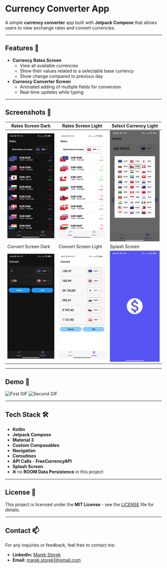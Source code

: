 # Currency Converter App

A simple **currency converter** app built with **Jetpack Compose** that allows users to view exchange rates and convert currencies.

---

## Features 🚀
- **Currency Rates Screen**
  - View all available currencies
  - Show their values related to a selectable base currency
  - Show change compared to previous day
- **Currency Converter Screen**
  - Animated adding of multiple fields for conversion
  - Real-time updates while typing

---

## Screenshots 📱
| Rates Screen Dark | Rates Screen Light | Select Currency Light | 
| --------- | ------------ | ---------- | 
| ![Rates](screenshots/RatesScreen1Dark.png) | ![Rates](screenshots/RatesScreenLight.png) | ![Select](screenshots/SelectCurrencyLight.png) | 
| Convert Screen Dark | Convert Screen Light | Splash Screen |
| ![Convert](screenshots/ConvertScreen1Dark.png) | ![Convert](screenshots/ConvertScreenLight.png) | ![Splash](screenshots/SplashScreen.png) | 

---

## Demo 🎥

<img src="screenshots/RatesScreenGIF.gif" alt="First GIF" width="49%"> <img src="screenshots/ConvertScreenGIF.gif" alt="Second GIF" width="49%">

---

## Tech Stack 🛠️
- **Kotlin**
- **Jetpack Compose**
- **Material 3**
- **Custom Composables**
- **Navigation**
- **Coroutines** 
- **API Calls - FreeCurrencyAPI**  
- **Splash Screen**
- ❌ no **ROOM Data Persistence** in this project
---

## License 📄
This project is licensed under the **MIT License** - see the [LICENSE](LICENSE) file for details.

---

## Contact 📫
For any inquiries or feedback, feel free to contact me:
- **LinkedIn:** [Marek Storek](https://www.linkedin.com/in/marekstorek)
- **Email:** marek.storek1@gmail.com
